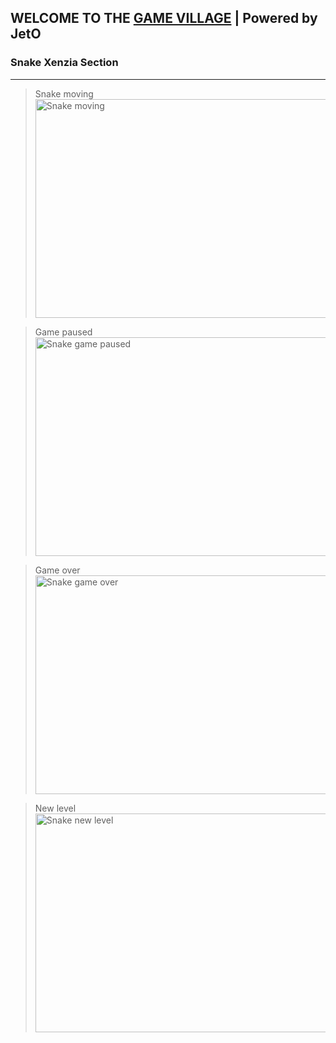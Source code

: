 ## WELCOME TO THE [GAME VILLAGE][link-to-game] | Powered by JetO

### Snake Xenzia Section
----
> Snake moving
<img 
    src="https://github.com/Oyelson/JetO-Games/tree/master/src/assets/static/media/snake-xenzia/screenshots/game-on-play.png?raw=true" 
    alt="Snake moving" 
    width="623" 
    height="350">

> Game paused
<img 
    src="https://github.com/Oyelson/JetO-Games/tree/master/src/assets/static/media/snake-xenzia/screenshots/pause-game-snake.png?raw=true" 
    alt="Snake game paused" 
    width="623" 
    height="350">

> Game over
<img 
    src="https://github.com/Oyelson/JetO-Games/tree/master/src/assets/static/media/snake-xenzia/screenshots/game-over-snake.png?raw=true" 
    alt="Snake game over" 
    width="623" 
    height="350">

> New level
<img 
    src="https://github.com/Oyelson/JetO-Games/tree/master/src/assets/static/media/snake-xenzia/screenshots/new-level-snake.png?raw=true" 
    alt="Snake new level" 
    width="623" 
    height="350">


[link-to-game]: https://oyelson.github.io/JetO-Games/